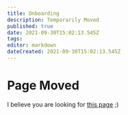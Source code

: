 ```yaml
---
title: Onboarding
description: Temporarily Moved
published: true
date: 2021-09-30T15:02:13.545Z
tags: 
editor: markdown
dateCreated: 2021-09-30T15:02:13.545Z
---
```


# Page Moved
I believe you are looking for [this page](https://docs.shapeshift.one/en/meta/globalfox-program) ;)